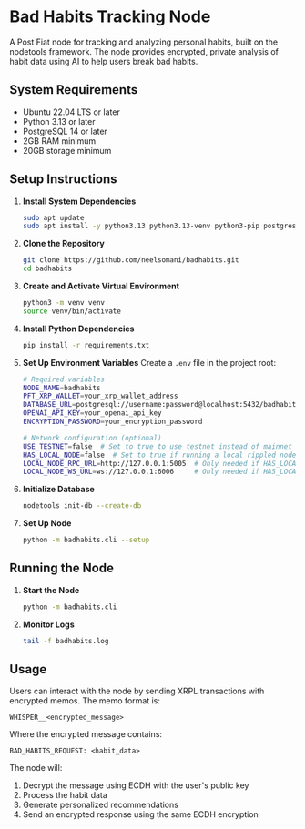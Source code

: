 # Bad Habits Tracking Node

A Post Fiat node for tracking and analyzing personal habits, built on the nodetools framework. The node provides encrypted, private analysis of habit data using AI to help users break bad habits.

## System Requirements

- Ubuntu 22.04 LTS or later
- Python 3.13 or later
- PostgreSQL 14 or later
- 2GB RAM minimum
- 20GB storage minimum

## Setup Instructions

1. **Install System Dependencies**
   ```bash
   sudo apt update
   sudo apt install -y python3.13 python3.13-venv python3-pip postgresql postgresql-contrib
   ```

2. **Clone the Repository**
   ```bash
   git clone https://github.com/neelsomani/badhabits.git
   cd badhabits
   ```

3. **Create and Activate Virtual Environment**
   ```bash
   python3 -m venv venv
   source venv/bin/activate
   ```

4. **Install Python Dependencies**
   ```bash
   pip install -r requirements.txt
   ```

5. **Set Up Environment Variables**
   Create a `.env` file in the project root:
   ```bash
   # Required variables
   NODE_NAME=badhabits
   PFT_XRP_WALLET=your_xrp_wallet_address
   DATABASE_URL=postgresql://username:password@localhost:5432/badhabits
   OPENAI_API_KEY=your_openai_api_key
   ENCRYPTION_PASSWORD=your_encryption_password

   # Network configuration (optional)
   USE_TESTNET=false  # Set to true to use testnet instead of mainnet
   HAS_LOCAL_NODE=false  # Set to true if running a local rippled node
   LOCAL_NODE_RPC_URL=http://127.0.0.1:5005  # Only needed if HAS_LOCAL_NODE=true
   LOCAL_NODE_WS_URL=ws://127.0.0.1:6006     # Only needed if HAS_LOCAL_NODE=true
   ```

6. **Initialize Database**
   ```bash
   nodetools init-db --create-db
   ```

7. **Set Up Node**
   ```bash
   python -m badhabits.cli --setup
   ```

## Running the Node

1. **Start the Node**
   ```bash
   python -m badhabits.cli
   ```

2. **Monitor Logs**
   ```bash
   tail -f badhabits.log
   ```

## Usage

Users can interact with the node by sending XRPL transactions with encrypted memos. The memo format is:

```
WHISPER__<encrypted_message>
```

Where the encrypted message contains:
```
BAD_HABITS_REQUEST: <habit_data>
```

The node will:
1. Decrypt the message using ECDH with the user's public key
2. Process the habit data
3. Generate personalized recommendations
4. Send an encrypted response using the same ECDH encryption
